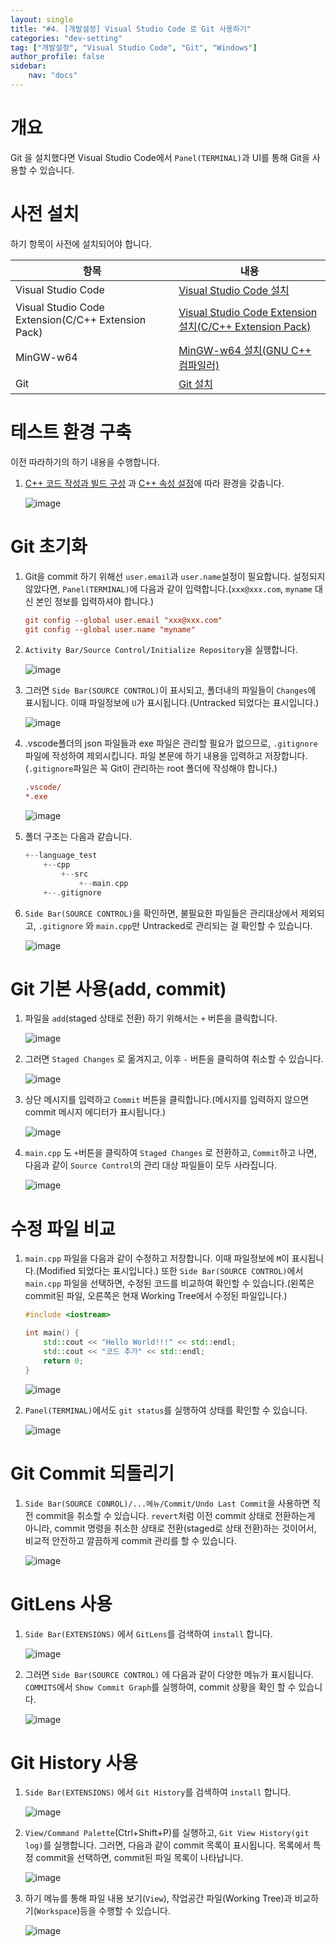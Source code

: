 ```yaml
---
layout: single
title: "#4. [개발설정] Visual Studio Code 로 Git 사용하기"
categories: "dev-setting"
tag: ["개발설정", "Visual Studio Code", "Git", "Windows"]
author_profile: false
sidebar: 
    nav: "docs"
---
```


# 개요
Git 을 설치했다면 Visual Studio Code에서 `Panel(TERMINAL)`과 UI를 통해 Git을 사용할 수 있습니다.

# 사전 설치

하기 항목이 사전에 설치되어야 합니다.

|항목|내용|
|--|--|
|Visual Studio Code|[Visual Studio Code 설치](https://tango1202.github.io/dev-setting/dev-vscode-cpp/#visual-studio-code-%EC%84%A4%EC%B9%98)|
|Visual Studio Code Extension(C/C++ Extension Pack)|[Visual Studio Code Extension 설치(C/C++ Extension Pack)](https://tango1202.github.io/dev-setting/dev-vscode-cpp/#visual-studio-code-extension-%EC%84%A4%EC%B9%98cc-extension-pack)|
|MinGW-w64|[MinGW-w64 설치(GNU C++ 컴파일러)](https://tango1202.github.io/dev-setting/dev-vscode-cpp/#mingw-w64-%EC%84%A4%EC%B9%98gnu-c-%EC%BB%B4%ED%8C%8C%EC%9D%BC%EB%9F%AC)|
|Git|[Git 설치](https://tango1202.github.io/dev-setting/dev-git/#git-%EC%84%A4%EC%B9%98)|

# 테스트 환경 구축

이전 따라하기의 하기 내용을 수행합니다.

1. [C++ 코드 작성과 빌드 구성](https://tango1202.github.io/dev-setting/dev-vscode-cpp/#c-%EC%BD%94%EB%93%9C-%EC%9E%91%EC%84%B1%EA%B3%BC-%EB%B9%8C%EB%93%9C-%EA%B5%AC%EC%84%B1) 과 [C++ 속성 설정](https://tango1202.github.io/dev-setting/dev-vscode-cpp/#c-%EC%86%8D%EC%84%B1-%EC%84%A4%EC%A0%95)에 따라 환경을 갖춥니다.

    ![image](https://github.com/tango1202/tango1202.github.io/assets/133472501/4ec139bc-e6b3-4183-92e2-d4090303a4bb)

# Git 초기화

1. Git을 commit 하기 위해선 `user.email`과 `user.name`설정이 필요합니다. 설정되지 않았다면, `Panel(TERMINAL)`에 다음과 같이 입력합니다.(`xxx@xxx.com`, `myname` 대신 본인 정보를 입력하셔야 합니다.)

    ```ini
    git config --global user.email "xxx@xxx.com"
    git config --global user.name "myname"
    ```

2. `Activity Bar/Source Control/Initialize Repository`을 실행합니다.

    ![image](https://github.com/tango1202/tango1202.github.io/assets/133472501/70cc9568-2997-45c5-9f79-f9b1b8cec90e)

3. 그러면 `Side Bar(SOURCE CONTROL)`이 표시되고, 폴더내의 파일들이 `Changes`에 표시됩니다. 이때 파일정보에 `U`가 표시됩니다.(Untracked 되었다는 표시입니다.)

    ![image](https://github.com/tango1202/tango1202.github.io/assets/133472501/1da0a107-1f2b-41cb-817a-3c78e03f6759)

4. .vscode폴더의 json 파일들과 exe 파일은 관리할 필요가 없으므로, `.gitignore`파일에 작성하여 제외시킵니다. 파일 본문에 하기 내용을 입력하고 저장합니다.(`.gitignore`파일은 꼭 Git이 관리하는 root 폴더에 작성해야 합니다.)

    ```ini
    .vscode/
    *.exe
    ```

    ![image](https://github.com/tango1202/tango1202.github.io/assets/133472501/f4a5f3b1-d268-48e8-bf28-4b3ee46c25d0)

5. 폴더 구조는 다음과 같습니다. 

    ```cpp
    +--language_test
        +--cpp
            +--src
                +--main.cpp
        +--.gitignore
    ```

6. `Side Bar(SOURCE CONTROL)`을 확인하면, 불필요한 파일들은 관리대상에서 제외되고, `.gitignore` 와 `main.cpp`만 Untracked로 관리되는 걸 확인할 수 있습니다.

    ![image](https://github.com/tango1202/tango1202.github.io/assets/133472501/2ef7af83-affe-433c-9e37-1fb0ec5db951)

# Git 기본 사용(add, commit)

1. 파일을 `add`(staged 상태로 전환) 하기 위해서는 `+` 버튼을 클릭합니다.

    ![image](https://github.com/tango1202/tango1202.github.io/assets/133472501/6d8f5115-ffca-4b90-aeb0-29d661aff624)

2. 그러면 `Staged Changes` 로 옮겨지고, 이후 `-` 버튼을 클릭하여 취소할 수 있습니다.

    ![image](https://github.com/tango1202/tango1202.github.io/assets/133472501/9f5f1c0c-cc31-47c6-a8fa-f51f46749bd8)

3. 상단 메시지를 입력하고 `Commit` 버튼을 클릭합니다.(메시지를 입력하지 않으면 commit 메시지 에디터가 표시됩니다.) 

    ![image](https://github.com/tango1202/tango1202.github.io/assets/133472501/3dead880-0176-4534-99d4-1b6ed0bcaf74)

4. `main.cpp` 도 `+`버튼을 클릭하여 `Staged Changes` 로 전환하고, `Commit`하고 나면, 다음과 같이 `Source Control`의 관리 대상 파일들이 모두 사라집니다.

    ![image](https://github.com/tango1202/tango1202.github.io/assets/133472501/716c0a14-a9d0-47dc-ab52-b507b3416067)

# 수정 파일 비교

1. `main.cpp` 파일을 다음과 같이 수정하고 저장합니다. 이때 파일정보에 `M`이 표시됩니다.(Modified 되었다는 표시입니다.) 또한 `Side Bar(SOURCE CONTROL)`에서 `main.cpp` 파일을 선택하면, 수정된 코드를 비교하여 확인할 수 있습니다.(왼쪽은 commit된 파일, 오른쪽은 현재 Working Tree에서 수정된 파일입니다.)

    ```cpp
    #include <iostream>

    int main() {
        std::cout << "Hello World!!!" << std::endl;
        std::cout << "코드 추가" << std::endl;
        return 0;
    }
    ```

    ![image](https://github.com/tango1202/tango1202.github.io/assets/133472501/686aeb29-5718-4d91-b427-653074625925)

2. `Panel(TERMINAL)`에서도 `git status`를 실행하여 상태를 확인할 수 있습니다.

    ![image](https://github.com/tango1202/tango1202.github.io/assets/133472501/630c2699-2015-43cf-91d2-04f28811f06b)

# Git Commit 되돌리기

1. `Side Bar(SOURCE CONROL)/...메뉴/Commit/Undo Last Commit`을 사용하면 직전 commit을 취소할 수 있습니다. `revert`처럼 이전 commit 상태로 전환하는게 아니라, commit 명령을 취소한 상태로 전환(staged로 상태 전환)하는 것이어서, 비교적 안전하고 깔끔하게 commit 관리를 할 수 있습니다.

    ![image](https://github.com/tango1202/tango1202.github.io/assets/133472501/46162d79-2339-41fe-93f1-d76a456d0a29)

# GitLens 사용

1. `Side Bar(EXTENSIONS)` 에서 `GitLens`를 검색하여 `install` 합니다.

    ![image](https://github.com/tango1202/tango1202.github.io/assets/133472501/c75a61e2-26d4-4ad1-8e36-238c43838895)

2. 그러면 `Side Bar(SOURCE CONTROL)` 에 다음과 같이 다양한 메뉴가 표시됩니다. `COMMITS`에서 `Show Commit Graph`를 실행하여, commit 상황을 확인 할 수 있습니다.

    ![image](https://github.com/tango1202/tango1202.github.io/assets/133472501/201aade6-1faf-40d4-98ea-fa9df780038e)


# Git History 사용

1. `Side Bar(EXTENSIONS)` 에서 `Git History`를 검색하여 `install` 합니다.

    ![image](https://github.com/tango1202/tango1202.github.io/assets/133472501/4f63420c-e52e-4fd2-9bcd-59c48543a589)

2. `View/Command Palette`(Ctrl+Shift+P)를 실행하고, `Git View History(git log)`를 실행합니다. 그러면, 다음과 같이 commit 목록이 표시됩니다. 목록에서 특정 commit을 선택하면, commit된 파일 목록이 나타납니다.

    ![image](https://github.com/tango1202/tango1202.github.io/assets/133472501/55f7eca5-9c7e-4647-9b91-10d3a8782d16)

3. 하기 메뉴를 통해 파일 내용 보기(`View`), 작업공간 파일(Working Tree)과 비교하기(`Workspace`)등을 수행할 수 있습니다.

    ![image](https://github.com/tango1202/tango1202.github.io/assets/133472501/8dc303f0-7244-449b-9c3f-53d62c44696e)





